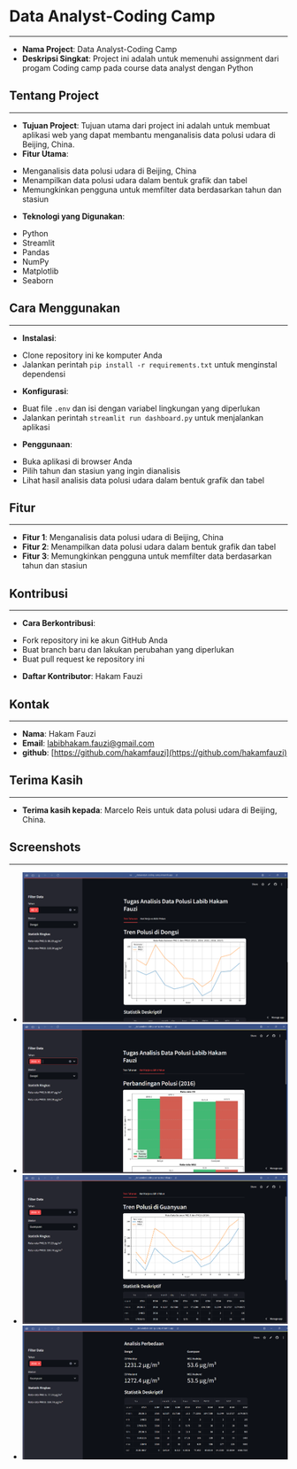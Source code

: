 # Data Analyst-Coding Camp
----------------

* **Nama Project**: Data Analyst-Coding Camp
* **Deskripsi Singkat**: Project ini adalah untuk memenuhi assignment dari progam Coding camp pada course data analyst dengan Python

## Tentang Project
-----------------

* **Tujuan Project**: Tujuan utama dari project ini adalah untuk membuat aplikasi web yang dapat membantu menganalisis data polusi udara di Beijing, China.
* **Fitur Utama**:
 + Menganalisis data polusi udara di Beijing, China
 + Menampilkan data polusi udara dalam bentuk grafik dan tabel
 + Memungkinkan pengguna untuk memfilter data berdasarkan tahun dan stasiun
* **Teknologi yang Digunakan**:
 + Python
 + Streamlit
 + Pandas
 + NumPy
 + Matplotlib
 + Seaborn

## Cara Menggunakan
------------------

* **Instalasi**:
 + Clone repository ini ke komputer Anda
 + Jalankan perintah `pip install -r requirements.txt` untuk menginstal dependensi
* **Konfigurasi**:
 + Buat file `.env` dan isi dengan variabel lingkungan yang diperlukan
 + Jalankan perintah `streamlit run dashboard.py` untuk menjalankan aplikasi
* **Penggunaan**:
 + Buka aplikasi di browser Anda
 + Pilih tahun dan stasiun yang ingin dianalisis
 + Lihat hasil analisis data polusi udara dalam bentuk grafik dan tabel

## Fitur
--------

* **Fitur 1**: Menganalisis data polusi udara di Beijing, China
* **Fitur 2**: Menampilkan data polusi udara dalam bentuk grafik dan tabel
* **Fitur 3**: Memungkinkan pengguna untuk memfilter data berdasarkan tahun dan stasiun

## Kontribusi
-------------

* **Cara Berkontribusi**:
 + Fork repository ini ke akun GitHub Anda
 + Buat branch baru dan lakukan perubahan yang diperlukan
 + Buat pull request ke repository ini
* **Daftar Kontributor**: Hakam Fauzi

## Kontak
---------

* **Nama**: Hakam Fauzi
* **Email**: [labibhakam.fauzi@gmail.com](mailto:labibhakam.fauzi@gmail.com)
* **github**: [https://github.com/hakamfauzi](https://github.com/hakamfauzi)

## Terima Kasih
--------------

* **Terima kasih kepada**: Marcelo Reis untuk data polusi udara di Beijing, China.

## Screenshots
-------------

* ![Gambar Screenshot 1](gambar1.png)
* ![Gambar Screenshot 2](gambar2.png)
* ![Gambar Screenshot 3](gambar3.png)
* ![Gambar Screenshot 4](gambar4.png)